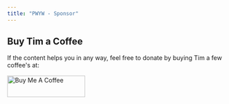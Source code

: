 ```yaml
---
title: "PWYW - Sponsor"
---
```

<h2 class="text-3xl font-bold leading-none mb-4 md:text-5xl uppercase">
  <span class="inline-block bg-black p-2">
    <span class="flowing-title inline">Buy Tim a Coffee</span>
  </span>
</h2>

<section class="max-w-3xl text-xl">
<p>If the content helps you in any way, feel free to donate by buying Tim a few coffee's at: <a href="https://www.buymeacoffee.com/timbenniks"  rel="noopener" title="Buy Me A Coffee" target="_blank"><img loading="lazy" style="width: 180px;display:block;margin-top:1rem;" width="180" height="50" src="https://timbenniks.dev/_nuxt/image/300411.png" alt="Buy Me A Coffee" /> </a></p>
</section>
